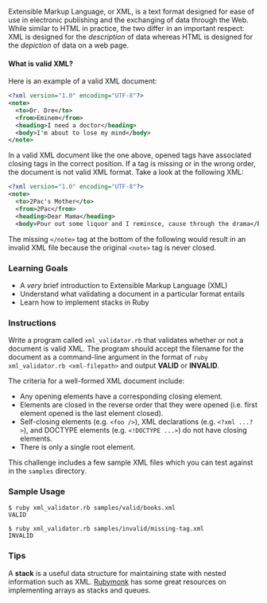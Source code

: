 Extensible Markup Language, or XML, is a text format designed for ease of use in electronic publishing and the exchanging of data through the Web. While similar to HTML in practice, the two differ in an important respect: XML is designed for the _description_ of data whereas HTML is designed for the _depiction_ of data on a web page.

#### What is valid XML?

Here is an example of a valid XML document:

```xml
<?xml version="1.0" encoding="UTF-8"?>
<note>
  <to>Dr. Dre</to>
  <from>Eminem</from>
  <heading>I need a doctor</heading>
  <body>I'm about to lose my mind</body>
</note>
```

In a valid XML document like the one above, opened tags have associated closing tags in the correct position. If a tag is missing or in the wrong order, the document is not valid XML format. Take a look at the following XML:

```xml
<?xml version="1.0" encoding="UTF-8"?>
<note>
  <to>2Pac's Mother</to>
  <from>2Pac</from>
  <heading>Dear Mama</heading>
  <body>Pour out some liquor and I reminsce, cause through the drama</body>
  ```

  The missing `</note>` tag at the bottom of the following would result in an invalid XML file because the original `<note>` tag is never closed.

  ### Learning Goals

  * A _very_ brief introduction to Extensible Markup Language (XML)
  * Understand what validating a document in a particular format entails
  * Learn how to implement stacks in Ruby

  ### Instructions

  Write a program called `xml_validator.rb` that validates whether or not a document is valid XML. The program should accept the filename for the document as a command-line argument in the format of `ruby xml_validator.rb <xml-filepath>` and output **VALID** or **INVALID**.

  The criteria for a well-formed XML document include:

  * Any opening elements have a corresponding closing element.
  * Elements are closed in the reverse order that they were opened (i.e. first element opened is the last element closed).
  * Self-closing elements (e.g. `<foo />`), XML declarations (e.g. `<?xml ...?>`), and DOCTYPE elements (e.g. `<!DOCTYPE ...>`) do not have closing elements.
  * There is only a single root element.

  This challenge includes a few sample XML files which you can test against in the `samples` directory.

  ### Sample Usage

  ```no-highlight
  $ ruby xml_validator.rb samples/valid/books.xml
  VALID

  $ ruby xml_validator.rb samples/invalid/missing-tag.xml
  INVALID
  ```

  ### Tips

  A **stack** is a useful data structure for maintaining state with nested information such as XML. [Rubymonk][rubymonk] has some great resources on implementing arrays as stacks and queues.

  [rubymonk]: http://rubymonk.com/learning/books/4-ruby-primer-ascent/chapters/33-advanced-arrays/lessons/86-stacks-and-queues
  
